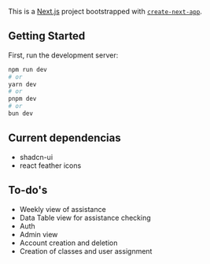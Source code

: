 This is a [Next.js](https://nextjs.org/) project bootstrapped with [`create-next-app`](https://github.com/vercel/next.js/tree/canary/packages/create-next-app).

## Getting Started

First, run the development server:

```bash
npm run dev
# or
yarn dev
# or
pnpm dev
# or
bun dev
```

## Current dependencias

- shadcn-ui
- react feather icons

## To-do's

- Weekly view of assistance
- Data Table view for assistance checking
- Auth
- Admin view
- Account creation and deletion
- Creation of classes and user assignment

